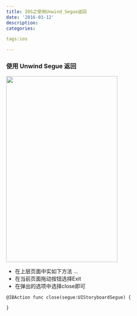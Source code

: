 ```yaml
---
title: IOS之使用Unwind_Segue返回
date: '2016-03-12'
description:
categories:

tags:ios

---
```


>

### 使用 Unwind Segue 返回

>

<img src="{{urls.media}}/IOS之使用Unwind_Segue返回/1.png" alt="" width="300" height="500">

>

* 在上层页面中实如下方法 ...
* 在当前页面拖动按钮选择Exit
* 在弹出的选项中选择close即可		

>

    @IBAction func close(segue:UIStoryboardSegue) {
        
    }

>
